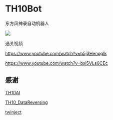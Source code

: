 # TH10Bot

东方风神录自动机器人

![](https://github.com/GiriMind/TH10Bot/raw/master/1.png)

通关视频

https://www.youtube.com/watch?v=b5j3HenpgIk

https://www.youtube.com/watch?v=bxi5VLs6CEc

## 感谢

[TH10AI](https://github.com/Infinideastudio/TH10AI)

[TH10_DataReversing](https://github.com/binvec/TH10_DataReversing)

[twinject](https://github.com/Netdex/twinject)
